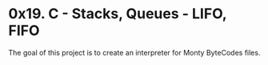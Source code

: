 # 0x19. C - Stacks, Queues - LIFO, FIFO
 The goal of this project is to create an interpreter for Monty ByteCodes files.
